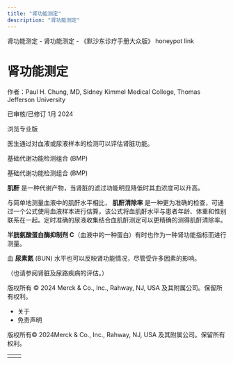 ```yaml
---
title: "肾功能测定"
description: "肾功能测定"
---
```


﻿肾功能测定 \- 肾功能测定 \- 《默沙东诊疗手册大众版》 honeypot link

# 肾功能测定

作者：Paul H. Chung, MD, Sidney Kimmel Medical College, Thomas Jefferson University

已审核/已修订 1月 2024

浏览专业版

医生通过对血液或尿液样本的检测可以评估肾脏功能。

基础代谢功能检测组合 (BMP)



基础代谢功能检测组合 (BMP)



**肌酐** 是一种代谢产物，当肾脏的滤过功能明显降低时其血浓度可以升高。

与简单地测量血液中的肌酐水平相比， **肌酐清除率** 是一种更为准确的检查，可通过一个公式使用血液样本进行估算，该公式将血肌酐水平与患者年龄、体重和性别联系在一起。定时准确的尿液收集结合血肌酐测定可以更精确的测得肌酐清除率。

**半胱氨酸蛋白酶抑制剂 C**（血液中的一种蛋白）有时也作为一种肾功能指标而进行测量。

血 **尿素氮** (BUN) 水平也可以反映肾功能情况，尽管受许多因素的影响。

（也请参阅肾脏及尿路疾病的评估。）



版权所有 © 2024
Merck & Co., Inc., Rahway, NJ, USA 及其附属公司。保留所有权利。

- 关于
- 免责声明

版权所有© 2024Merck & Co., Inc., Rahway, NJ, USA 及其附属公司。保留所有权利。

|     |     |
| --- | --- |
|  |  |